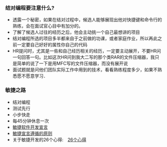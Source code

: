### 结对编程要注意什么?  

* 透露一个秘密，如果在结对过程中，候选人能够展现出他对快捷键和命令行的熟练，会在面试官心目中有加分的。
* 了解了候选人过往的经历之后，他会主动挑一个自己最想讲的项目
* 结对编程所选的项目多半都来自于之前做的功课，或者家庭作业，所以再此之前一定要自己好好的属性你自己的代码
* HR提问时，尤其是一些和自己经历相关的经历，一定要主动展开，不要HR问一句回答一句。比如这次HR问到我大二写的那个类RAR的文件压缩器，我只是简单的说了一下是用MFC写的文件压缩器，而没有展开说
* 面试题就是问他们团队实际工作中用到的技术，看看熟练程度多少，如果不熟悉愿不愿意学习．  

### 敏捷之路
* 结对编程
* 测试先行
* 小步快走
* 每45分钟休息一次
* [敏捷软件开发宣言](http://agilemanifesto.org/iso/zhchs/)
* [敏捷宣言遵循的原则](http://agilemanifesto.org/iso/zhchs/principles.html)
* 关于敏捷开发的26个心得:　[26个心得](http://web.itivy.com/article-837-1.html)

